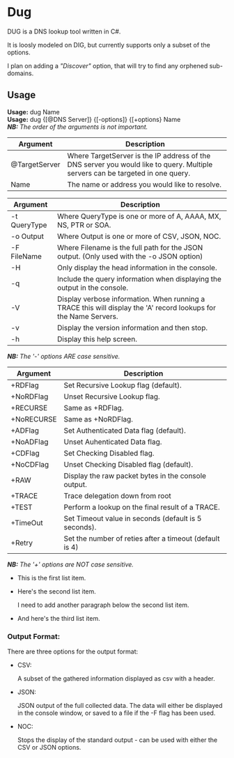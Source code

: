 # Dug
DUG is a DNS lookup tool written in C#.

It is loosly modeled on DIG, but currently supports only a subset of the options.

I plan on adding a *"Discover"* option, that will try to find any orphened sub-domains.

## Usage
**Usage:** dug Name  
**Usage:** dug {[@DNS Server]} {[-options]} {[+options} Name  
***NB:** The order of the arguments is not important.*

|  Argument  | Description |
| ---------- | --- |
| @TargetServer | Where TargetServer is the IP address of the DNS server you would like to query. Multiple servers can be targeted in one query. |
| Name | The name or address you would like to resolve. |

|  Argument  | Description |
| ---------- | --- |
| -t QueryType | Where QueryType is one or more of A, AAAA, MX, NS, PTR or SOA. |
|-o Output | Where Output is one or more of CSV, JSON, NOC. |
|-F FileName |        Where Filename is the full path for the JSON output. (Only used with the -o JSON option) |
|-H | Only display the head information in the console. |
|-q | Include the query information when displaying the output in the console. |
|-V | Display verbose information.  When running a TRACE this will display the 'A' record lookups for the Name Servers. |
|-v |  Display the version information and then stop. |
|-h |  Display this help screen. |

***NB:** The '-' options ARE case sensitive.*

|  Argument  | Description |
| ---------- | --- |
|+RDFlag |Set Recursive Lookup flag (default). |
|+NoRDFlag | Unset Recursive Lookup flag.|
|+RECURSE | Same as +RDFlag. |
|+NoRECURSE | Same as +NoRDFlag. |
|+ADFlag | Set Authenticated Data flag (default). |
|+NoADFlag | Unset Auhenticated Data flag. |
|+CDFlag | Set Checking Disabled flag. |
|+NoCDFlag | Unset Checking Disabled flag (default). |
|+RAW | Display the raw packet bytes in the console output. |
|+TRACE | Trace delegation down from root |
|+TEST |  Perform a lookup on the final result of a TRACE. |
|+TimeOut | Set Timeout value in seconds (default is 5 seconds). |
|+Retry | Set the number of reties after a timeout (default is 4) |

***NB:** The '+' options are NOT case sensitive.*

* This is the first list item.
* Here's the second list item.

    I need to add another paragraph below the second list item.

* And here's the third list item.

### Output Format:
There are three options for the output format:
* CSV:

    A subset of the gathered information displayed as csv with a header.
* JSON:

    JSON output of the full collected data. The data will either be displayed in the console window, or saved to a file if the -F flag has been used.
* NOC:

    Stops the display of the standard output - can be used with either the CSV or JSON options.
